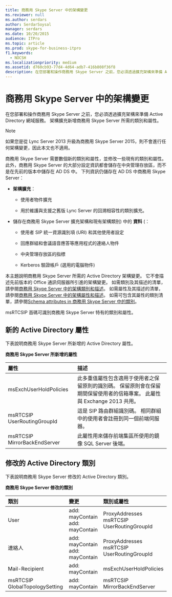 ```yaml
---
title: 商務用 Skype Server 中的架構變更
ms.reviewer: null
ms.author: serdars
author: SerdarSoysal
manager: serdars
ms.date: 10/20/2015
audience: ITPro
ms.topic: article
ms.prod: skype-for-business-itpro
f1.keywords:
  - NOCSH
ms.localizationpriority: medium
ms.assetid: d760cb93-77d4-4d64-adb7-416b808f36f8
description: 在您部署和操作商務用 Skype Server 之前，您必須透過擴充架構來準備 Active Directory 網域服務。 架構擴充新增商務用 Skype Server 所需的類別和屬性。
---
```


# <a name="schema-changes-in-skype-for-business-server"></a>商務用 Skype Server 中的架構變更
 
在您部署和操作商務用 Skype Server 之前，您必須透過擴充架構來準備 Active Directory 網域服務。 架構擴充新增商務用 Skype Server 所需的類別和屬性。

> [!NOTE]
> 如果您是從 Lync Server 2013 升級為商務用 Skype Server 2015，則不會進行任何架構變更，因此本文也不適用。
  
商務用 Skype Server 需要數個新的類別和屬性，並修改一些現有的類別和屬性。 此外，商務用 Skype Server 的大部分設定資訊都會儲存在中央管理存放區，而不是在先前的版本中儲存在 AD DS 中。 下列資訊仍儲存在 AD DS 中商務用 Skype Server：
  
- **架構擴充**：
    
  - 使用者物件擴充
    
  - 用於維護與支援之舊版 Lync Server 的回溯相容性的類別擴充。
    
- 儲存在商務用 Skype Server 擴充架構和現有架構類別) 中的 **資料** (：
    
  - 使用者 SIP 統一資源識別項 (URI) 和其他使用者設定
    
  - 回應群組和會議語音應答等應用程式的連絡人物件
    
  - 中央管理存放區的指標
    
  - Kerberos 驗證帳戶 (選用的電腦物件) 
    
本主題說明商務用 Skype Server 所需的 Active Directory 架構變更。 它不會描述先前版本的 Office 通訊伺服器所引進的架構變更。 如需類別及其描述的清單，請參閱[商務用 Skype Server 中的架構類別和描述](schema-classes-and-descriptions.md)。 如需屬性及其描述的清單，請參閱[商務用 Skype Server 中的架構屬性和描述](schema-attributes-and-descriptions.md)。 如需可包含其屬性的類別清單，請參閱[Schema attributes in 商務用 Skype Server 中的類別](schema-attributes-by-class.md)。
  
msRTCSIP 首碼可識別商務用 Skype Server 特有的類別和屬性。
  
## <a name="new-active-directory-attributes"></a>新的 Active Directory 屬性

下表說明商務用 Skype Server 所新增的 Active Directory 屬性。
  
**商務用 Skype Server 所新增的屬性**

|**屬性**|**描述**|
|:-----|:-----|
|msExchUserHoldPolicies  <br/> |此多重值屬性包含適用于使用者之保留原則的識別碼。 保留原則會在保留期間保留使用者的信箱專案。 此屬性與 Exchange 2013 共用。  <br/> |
|msRTCSIP UserRoutingGroupId  <br/> |這是 SIP 路由群組識別碼。 相同群組中的使用者會註冊到同一個前端伺服器。  <br/> |
|msRTCSIP MirrorBackEndServer  <br/> |此屬性用來儲存前端集區所使用的鏡像 SQL Server 後端。  <br/> |
   
## <a name="modified-active-directory-classes"></a>修改的 Active Directory 類別

下表說明商務用 Skype Server 修改的 Active Directory 類別。
  
**商務用 Skype Server 修改的類別**

|**類別**|**變更**|**類別或屬性**|
|:-----|:-----|:-----|
|User  <br/> |add: mayContain  <br/> add: mayContain  <br/> |ProxyAddresses  <br/> msRTCSIP UserRoutingGroupId  <br/> |
|連絡人  <br/> |add: mayContain  <br/> add: mayContain  <br/> |ProxyAddresses  <br/> msRTCSIP UserRoutingGroupId  <br/> |
|Mail-Recipient  <br/> |add: mayContain  <br/> |msExchUserHoldPolicies  <br/> |
|msRTCSIP GlobalTopologySetting  <br/> |add: mayContain  <br/> |msRTCSIP MirrorBackEndServer  <br/> |
   

